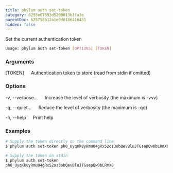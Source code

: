 ```yaml
---
title: phylum auth set-token
category: 6255e67693d5200013b1fa3e
parentDoc: 625758b12a1e9d0186416451
hidden: false
---
```


Set the current authentication token

```sh
Usage: phylum auth set-token [OPTIONS] [TOKEN]
```

### Arguments

[TOKEN]
&emsp; Authentication token to store (read from stdin if omitted)

### Options

-v, --verbose...
&emsp; Increase the level of verbosity (the maximum is -vvv)

-q, --quiet...
&emsp; Reduce the level of verbosity (the maximum is -qq)

-h, --help
&emsp; Print help

### Examples

```sh
# Supply the token directly on the command line
$ phylum auth set-token ph0_UyqKk8yRmuO4gRx52os3obQevBluJTGsepQw0bLRmX0

# Supply the token on stdin
$ phylum auth set-token
ph0_UyqKk8yRmuO4gRx52os3obQevBluJTGsepQw0bLRmX0
```
